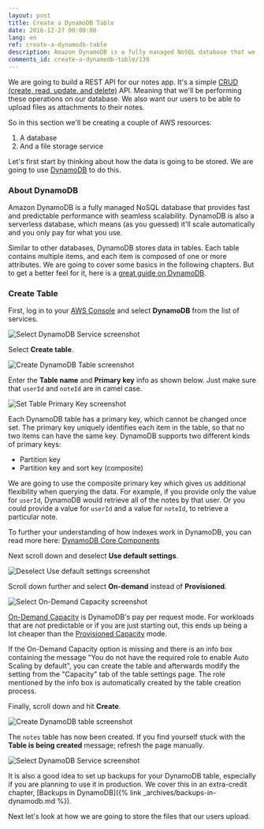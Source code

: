 ```yaml
---
layout: post
title: Create a DynamoDB Table
date: 2016-12-27 00:00:00
lang: en
ref: create-a-dynamodb-table
description: Amazon DynamoDB is a fully managed NoSQL database that we are going to use to power our serverless API backend. DynamoDB stores data in tables and each table has a primary key that cannot be changed once set. We are also going to provision the throughput capacity by setting reads and writes for our DynamoDB table.
comments_id: create-a-dynamodb-table/139
---
```


We are going to build a REST API for our notes app. It's a simple [CRUD (create, read, update, and delete)](https://en.wikipedia.org/wiki/Create,_read,_update_and_delete) API. Meaning that we'll be performing these operations on our database. We also want our users to be able to upload files as attachments to their notes.

So in this section we'll be creating a couple of AWS resources:

1. A database
2. And a file storage service

Let's first start by thinking about how the data is going to be stored. We are going to use [DynamoDB](https://aws.amazon.com/dynamodb/) to do this.

### About DynamoDB

Amazon DynamoDB is a fully managed NoSQL database that provides fast and predictable performance with seamless scalability. DynamoDB is also a serverless database, which means (as you guessed) it'll scale automatically and you only pay for what you use. 

Similar to other databases, DynamoDB stores data in tables. Each table contains multiple items, and each item is composed of one or more attributes. We are going to cover some basics in the following chapters. But to get a better feel for it, here is a [great guide on DynamoDB](https://www.dynamodbguide.com).

### Create Table

First, log in to your [AWS Console](https://console.aws.amazon.com) and select **DynamoDB** from the list of services.

![Select DynamoDB Service screenshot](/assets/dynamodb/select-dynamodb-service.png)

Select **Create table**.

![Create DynamoDB Table screenshot](/assets/dynamodb/dynamodb-dashboard-create-table.png)

Enter the **Table name** and **Primary key** info as shown below. Just make sure that `userId` and `noteId` are in camel case.

![Set Table Primary Key screenshot](/assets/dynamodb/set-table-primary-key.png)

Each DynamoDB table has a primary key, which cannot be changed once set. The primary key uniquely identifies each item in the table, so that no two items can have the same key. DynamoDB supports two different kinds of primary keys:

* Partition key
* Partition key and sort key (composite)

We are going to use the composite primary key which gives us additional flexibility when querying the data. For example, if you provide only the value for `userId`, DynamoDB would retrieve all of the notes by that user. Or you could provide a value for `userId` and a value for `noteId`, to retrieve a particular note.

To further your understanding of how indexes work in DynamoDB, you can read more here: [DynamoDB Core Components][dynamodb-components]

Next scroll down and deselect **Use default settings**.

![Deselect Use default settings screenshot](/assets/dynamodb/deselect-use-default-settings.png)

Scroll down further and select **On-demand** instead of **Provisioned**.

![Select On-Demand Capacity screenshot](/assets/dynamodb/select-on-demand-capacity.png)

[On-Demand Capacity](https://aws.amazon.com/dynamodb/pricing/on-demand/) is DynamoDB's pay per request mode. For workloads that are not predictable or if you are just starting out, this ends up being a lot cheaper than the [Provisioned Capacity](https://aws.amazon.com/dynamodb/pricing/provisioned/) mode.

If the On-Demand Capacity option is missing and there is an info box containing the message "You do not have the required role to enable Auto Scaling by default", you can create the table and afterwards modify the setting from the "Capacity" tab of the table settings page. The role mentioned by the info box is automatically created by the table creation process.

Finally, scroll down and hit **Create**.

![Create DynamoDB table screenshot](/assets/dynamodb/create-dynamodb-table.png)

The `notes` table has now been created. If you find yourself stuck with the **Table is being created** message; refresh the page manually.

![Select DynamoDB Service screenshot](/assets/dynamodb/dynamodb-table-created.png)

It is also a good idea to set up backups for your DynamoDB table, especially if you are planning to use it in production. We cover this in an extra-credit chapter, [Backups in DynamoDB]({% link _archives/backups-in-dynamodb.md %}).

Next let's look at how we are going to store the files that our users upload.

[dynamodb-components]: http://docs.aws.amazon.com/amazondynamodb/latest/developerguide/HowItWorks.CoreComponents.html
